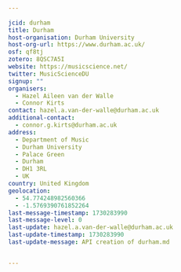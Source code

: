 ```yaml
---
    
jcid: durham
title: Durham
host-organisation: Durham University
host-org-url: https://www.durham.ac.uk/
osf: qf8tj
zotero: 8QSC7A5I
website: https://musicscience.net/
twitter: MusicScienceDU
signup: ""
organisers:
  - Hazel Aileen van der Walle
  - Connor Kirts
contact: hazel.a.van-der-walle@durham.ac.uk
additional-contact:
  - connor.g.kirts@durham.ac.uk
address:
  - Department of Music
  - Durham University
  - Palace Green
  - Durham
  - DH1 3RL
  - UK
country: United Kingdom
geolocation:
  - 54.774248982560366
  - -1.5769390761852264
last-message-timestamp: 1730283990
last-message-level: 0
last-update: hazel.a.van-der-walle@durham.ac.uk
last-update-timestamp: 1730283990
last-update-message: API creation of durham.md


---
```




